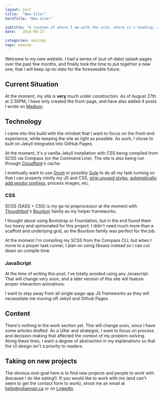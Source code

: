 ```yaml
---
layout: post
title:  "New Site!"
heroTitle: "New Site!"

subtitle: "A rundown of where I am with the site, where it's heading, and what I want to get out it."
date:   2014-08-27

categories: musings
tags: medium
---
```


Welcome to my new website. I had a series of (out-of-date) splash pages over the past few months, and finally took the time to put together a new one, that I will keep up-to-date for the foreseeable future.

## Current Situation
At the moment, my site is **very** much under construction. As of August 27th at 2:30PM, I have only created the front-page, and have also added 4 posts I wrote on [Medium](http://medium.com/@rohan10).

## Technology
I came into this build with the mindset that I want to focus on the front-end experience, while keeping the site as light as possible. As such, I chose to built on Jekyll integrated into GitHub Pages.

At the moment, it's a vanilla Jekyll installation with CSS being compiled from SCSS via Compass (on the Command Line). The site is also being run through [Cloudflare](http://cloudflare.com)'s cache.

I eventually want to use [Grunt](http://gruntjs.com) or possibly [Gulp](http://gulpjs.com) to do all my task running so that I can properly minify my JS and CSS, [strip unused styles](https://github.com/giakki/uncss), [automatically add vendor prefixes](https://github.com/postcss/autoprefixer), process images, etc.

### CSS
SCSS (SASS + CSS) is my go-to preprocessor at the moment with [Thoughtbot](http://thoughtbot.com)'s [Bourbon](http://bourbon.io) family as my helper frameworks.

I thought about using Bootstrap or Foundation, but in the end found them too heavy and opinionated for this project. I didn't need much more than a scaffold and underlying grid, so the Bourbon family was perfect for the job.

At the moment I'm compiling my SCSS from the Compass CLI, but when I move to a proper task runner, I plan on using libsass instead so I can cut down on compile time.

### JavaScript
At the time of writing this post, I've totally avoided using any Javascript. That will change very soon, and a later version of this site will feature proper interaction animations.

I want to stay away from all single-page-app JS frameworks as they will necessitate me moving off Jekyll and Github Pages.

## Content
There's nothing in the work section yet. This will change soon, since I have some articles drafted. As a UXer and strategist, I want to focus on process and decision-making that affected the context of my problem-solving. Along these lines, I want a degree of abstraction in my explanations so that the UI design isn't a priority to readers. 

## Taking on new projects
The obvious end-goal here is to find new projects and people to work with (because I do like eating!). If you would like to work with me (and can't seem to get the contact form to work), shoot me an email at <hello@rohannair.ca> or on [LinkedIn](http://ca.linkedin.com/in/rohannair10/)